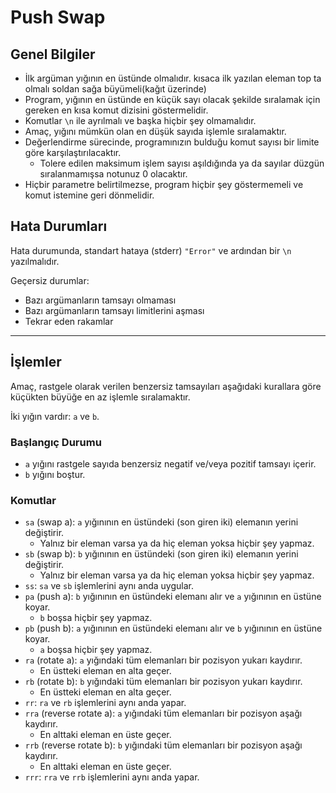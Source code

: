 # Push Swap

## Genel Bilgiler

- İlk argüman yığının en üstünde olmalıdır. kısaca ilk yazılan eleman top ta olmalı soldan sağa büyümeli(kağıt üzerinde)
- Program, yığının en üstünde en küçük sayı olacak şekilde sıralamak için gereken en kısa komut dizisini göstermelidir.
- Komutlar `\n` ile ayrılmalı ve başka hiçbir şey olmamalıdır.
- Amaç, yığını mümkün olan en düşük sayıda işlemle sıralamaktır.
- Değerlendirme sürecinde, programınızın bulduğu komut sayısı bir limite göre karşılaştırılacaktır. 
  - Tolere edilen maksimum işlem sayısı aşıldığında ya da sayılar düzgün sıralanmamışsa notunuz 0 olacaktır.
- Hiçbir parametre belirtilmezse, program hiçbir şey göstermemeli ve komut istemine geri dönmelidir.

## Hata Durumları

Hata durumunda, standart hataya (stderr) `"Error"` ve ardından bir `\n` yazılmalıdır.

Geçersiz durumlar:
- Bazı argümanların tamsayı olmaması
- Bazı argümanların tamsayı limitlerini aşması
- Tekrar eden rakamlar

---

## İşlemler

Amaç, rastgele olarak verilen benzersiz tamsayıları aşağıdaki kurallara göre küçükten büyüğe en az işlemle sıralamaktır.

İki yığın vardır: `a` ve `b`.

### Başlangıç Durumu

- `a` yığını rastgele sayıda benzersiz negatif ve/veya pozitif tamsayı içerir.
- `b` yığını boştur.

### Komutlar

- `sa` (swap a): `a` yığınının en üstündeki (son giren iki) elemanın yerini değiştirir. 
  - Yalnız bir eleman varsa ya da hiç eleman yoksa hiçbir şey yapmaz.
- `sb` (swap b): `b` yığınının en üstündeki (son giren iki) elemanın yerini değiştirir. 
  - Yalnız bir eleman varsa ya da hiç eleman yoksa hiçbir şey yapmaz.
- `ss`: `sa` ve `sb` işlemlerini aynı anda uygular.
- `pa` (push a): `b` yığınının en üstündeki elemanı alır ve `a` yığınının en üstüne koyar. 
  - `b` boşsa hiçbir şey yapmaz.
- `pb` (push b): `a` yığınının en üstündeki elemanı alır ve `b` yığınının en üstüne koyar. 
  - `a` boşsa hiçbir şey yapmaz.
- `ra` (rotate a): `a` yığındaki tüm elemanları bir pozisyon yukarı kaydırır. 
  - En üstteki eleman en alta geçer.
- `rb` (rotate b): `b` yığındaki tüm elemanları bir pozisyon yukarı kaydırır. 
  - En üstteki eleman en alta geçer.
- `rr`: `ra` ve `rb` işlemlerini aynı anda yapar.
- `rra` (reverse rotate a): `a` yığındaki tüm elemanları bir pozisyon aşağı kaydırır. 
  - En alttaki eleman en üste geçer.
- `rrb` (reverse rotate b): `b` yığındaki tüm elemanları bir pozisyon aşağı kaydırır. 
  - En alttaki eleman en üste geçer.
- `rrr`: `rra` ve `rrb` işlemlerini aynı anda yapar.
